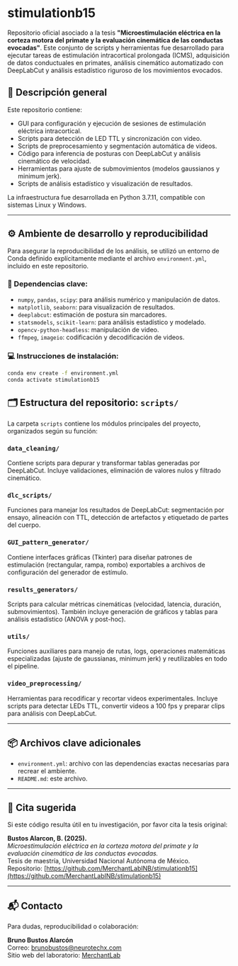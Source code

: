 # stimulationb15

Repositorio oficial asociado a la tesis **"Microestimulación eléctrica en la corteza motora del primate y la evaluación cinemática de las conductas evocadas"**. Este conjunto de scripts y herramientas fue desarrollado para ejecutar tareas de estimulación intracortical prolongada (ICMS), adquisición de datos conductuales en primates, análisis cinemático automatizado con DeepLabCut y análisis estadístico riguroso de los movimientos evocados.

## 🧠 Descripción general

Este repositorio contiene:

- GUI para configuración y ejecución de sesiones de estimulación eléctrica intracortical.
- Scripts para detección de LED TTL y sincronización con video.
- Scripts de preprocesamiento y segmentación automática de videos.
- Código para inferencia de posturas con DeepLabCut y análisis cinemático de velocidad.
- Herramientas para ajuste de submovimientos (modelos gaussianos y minimum jerk).
- Scripts de análisis estadístico y visualización de resultados.

La infraestructura fue desarrollada en Python 3.7.11, compatible con sistemas Linux y Windows.

---

## ⚙️ Ambiente de desarrollo y reproducibilidad

Para asegurar la reproducibilidad de los análisis, se utilizó un entorno de Conda definido explícitamente mediante el archivo `environment.yml`, incluido en este repositorio.

### 🔧 Dependencias clave:

- `numpy`, `pandas`, `scipy`: para análisis numérico y manipulación de datos.
- `matplotlib`, `seaborn`: para visualización de resultados.
- `deeplabcut`: estimación de postura sin marcadores.
- `statsmodels`, `scikit-learn`: para análisis estadístico y modelado.
- `opencv-python-headless`: manipulación de video.
- `ffmpeg`, `imageio`: codificación y decodificación de videos.

### 💻 Instrucciones de instalación:

```bash
conda env create -f environment.yml
conda activate stimulationb15
```
## 🗂️ Estructura del repositorio: `scripts/`

La carpeta `scripts` contiene los módulos principales del proyecto, organizados según su función:

### `data_cleaning/`
Contiene scripts para depurar y transformar tablas generadas por DeepLabCut. Incluye validaciones, eliminación de valores nulos y filtrado cinemático.

### `dlc_scripts/`
Funciones para manejar los resultados de DeepLabCut: segmentación por ensayo, alineación con TTL, detección de artefactos y etiquetado de partes del cuerpo.

### `GUI_pattern_generator/`
Contiene interfaces gráficas (Tkinter) para diseñar patrones de estimulación (rectangular, rampa, rombo) exportables a archivos de configuración del generador de estímulo.

### `results_generators/`
Scripts para calcular métricas cinemáticas (velocidad, latencia, duración, submovimientos). También incluye generación de gráficos y tablas para análisis estadístico (ANOVA y post-hoc).

### `utils/`
Funciones auxiliares para manejo de rutas, logs, operaciones matemáticas especializadas (ajuste de gaussianas, minimum jerk) y reutilizables en todo el pipeline.

### `video_preprocessing/`
Herramientas para recodificar y recortar videos experimentales. Incluye scripts para detectar LEDs TTL, convertir videos a 100 fps y preparar clips para análisis con DeepLabCut.

---

## 📦 Archivos clave adicionales

- `environment.yml`: archivo con las dependencias exactas necesarias para recrear el ambiente.
- `README.md`: este archivo.

---

## 📄 Cita sugerida

Si este código resulta útil en tu investigación, por favor cita la tesis original:

**Bustos Alarcon, B. (2025).**  
*Microestimulación eléctrica en la corteza motora del primate y la evaluación cinemática de las conductas evocadas.*  
Tesis de maestría, Universidad Nacional Autónoma de México.  
Repositorio: [https://github.com/MerchantLabINB/stimulationb15](https://github.com/MerchantLabINB/stimulationb15)

---

## 📬 Contacto

Para dudas, reproducibilidad o colaboración:

**Bruno Bustos Alarcón**  
Correo: brunobustos@neurotechx.com  
Sitio web del laboratorio: [MerchantLab](https://hugomerchant.wixsite.com/misitio)
